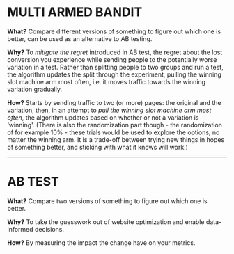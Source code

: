 # MULTI ARMED BANDIT

**What?** Compare different versions of something to figure out which one is better, can be used as an alternative to AB testing.

**Why?** To *mitigate the regret* introduced in AB test, the regret about the lost conversion you experience while sending people to the potentially worse variation in a test. Rather than splitting people to two groups and run a test, the algorithm updates the split through the experiment, pulling the winning slot machine arm most often, i.e. it moves traffic towards the winning variation gradually.

**How?** Starts by sending traffic to two (or more) pages: the original and the variation, then, in an attempt to *pull the winning slot machine arm most often*, the algorithm updates based on whether or not a variation is ‘winning'. (There is also the randomization part though - the randomization of for example 10% - these trials would be used to explore the options, no matter the winning arm. It is a trade-off between trying new things in hopes of something better, and sticking with what it knows will work.)

-----------------------------------


# AB TEST

**What?** Compare two versions of something to figure out which one is better.

**Why?** To take the guesswork out of website optimization and enable data-informed decisions.

**How?** By measuring the impact the change have on your metrics.
